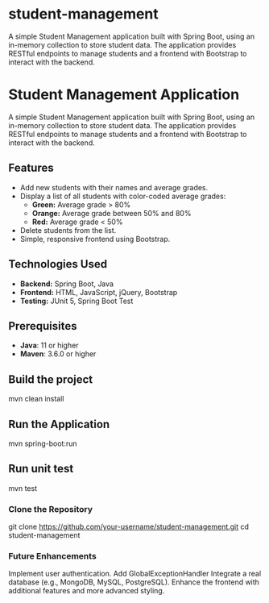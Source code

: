 # student-management
A simple Student Management application built with Spring Boot, using an in-memory collection to store student data. The application provides RESTful endpoints to manage students and a frontend with Bootstrap to interact with the backend.

# Student Management Application

A simple Student Management application built with Spring Boot, using an in-memory collection to store student data. The application provides RESTful endpoints to manage students and a frontend with Bootstrap to interact with the backend.

## Features

- Add new students with their names and average grades.
- Display a list of all students with color-coded average grades:
  - **Green:** Average grade > 80%
  - **Orange:** Average grade between 50% and 80%
  - **Red:** Average grade < 50%
- Delete students from the list.
- Simple, responsive frontend using Bootstrap.

## Technologies Used

- **Backend:** Spring Boot, Java
- **Frontend:** HTML, JavaScript, jQuery, Bootstrap
- **Testing:** JUnit 5, Spring Boot Test

## Prerequisites

- **Java**: 11 or higher
- **Maven**: 3.6.0 or higher

## Build the project
mvn clean install

## Run the Application
mvn spring-boot:run

## Run unit test
mvn test

### Clone the Repository
git clone https://github.com/your-username/student-management.git
cd student-management

### Future Enhancements
Implement user authentication.
Add GlobalExceptionHandler 
Integrate a real database (e.g., MongoDB, MySQL, PostgreSQL).
Enhance the frontend with additional features and more advanced styling.


